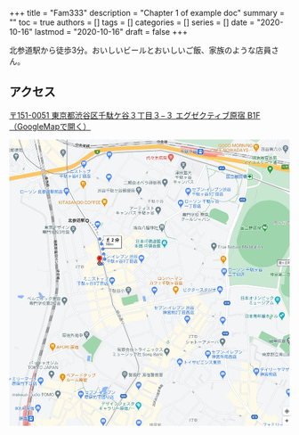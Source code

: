 +++
title = "Fam333"
description = "Chapter 1 of example doc"
summary = ""
toc = true
authors = []
tags = []
categories = []
series = []
date =  "2020-10-16"
lastmod = "2020-10-16"
draft = false
+++

北参道駅から徒歩3分。おいしいビールとおいしいご飯、家族のような店員さん。

<!--more-->

## アクセス
[〒151-0051 東京都渋谷区千駄ケ谷３丁目３−３ エグゼクティブ原宿 B1F（GoogleMapで開く）](https://goo.gl/maps/Qncvh2motfs4ZPcG8)

[![threefeetTokyo](/images/Map_Fam333.webp)](https://goo.gl/maps/Qncvh2motfs4ZPcG8)